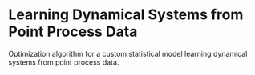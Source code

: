 # Learning Dynamical Systems from Point Process Data
Optimization algorithm for a custom statistical model learning dynamical systems from point process data.
